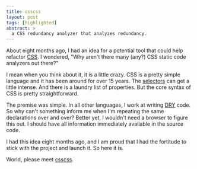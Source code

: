 ```yaml
---
title: csscss
layout: post
tags: [highlighted]
abstract: >
  a CSS redundancy analyzer that analyzes redundancy.
---
```


About eight months ago, I had an idea for a potential tool that could
help refactor
[CSS](https://en.wikipedia.org/wiki/Cascading_Style_Sheets).
I wondered, "Why aren't there many (any?) CSS static code analyzers
out there?"

I mean when you think about it, it is a little crazy. CSS is a pretty
simple language and it has been around for over 15 years. The
[selectors](https://developer.mozilla.org/en-US/docs/CSS/Getting_Started/Selectors)
can get a little intense. And there is a laundry list of properties. But
the core syntax of CSS is pretty straightforward.

The premise was simple. In all other languages, I work at writing
[DRY](http://en.wikipedia.org/wiki/Don't_repeat_yourself) code. So why
can't something inform me when I'm repeating the same declarations over
and over? Better yet, I wouldn't need a browser to figure this out. I
should have all information immediately available in the source code.

I had this idea eight months ago, and I am proud that I had the
fortitude to stick with the project and launch it. So here it is.

World, please meet [csscss](http://zmoazeni.github.io/csscss/).
